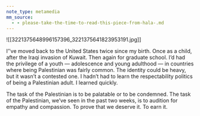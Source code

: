 ```yaml
---
note_type: metamedia
mm_source:
  - - please-take-the-time-to-read-this-piece-from-hala-.md
---
```


![[3221375648996157396_3221375641823953191.jpg]]

I’'ve moved back to the United States twice since
my birth. Once as a child, after the Iraqi
invasion of Kuwait. Then again for graduate
school. I’d had the privilege of a youth —
adolescence and young adulthood — in
countries where being Palestinian was fairly
common. The identity could be heavy, but it
wasn’t a contested one. I hadn’t had to learn the
respectability politics of being a Palestinian
adult. I learned quickly.

The task of the Palestinian is to be palatable or
to be condemned. The task of the Palestinian,
we’ve seen in the past two weeks, is to audition
for empathy and compassion. To prove that we
deserve it. To earn it.


